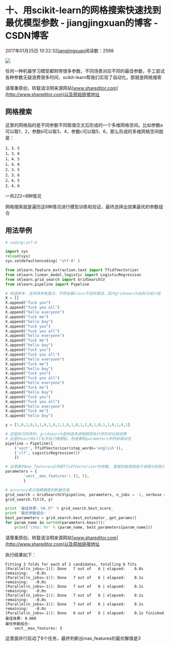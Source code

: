 # 十、用scikit-learn的网格搜索快速找到最优模型参数 - jiangjingxuan的博客 - CSDN博客





2017年01月25日 10:22:32[jiangjingxuan](https://me.csdn.net/jiangjingxuan)阅读数：2598












![](http://www.shareditor.com/uploads/media/default/0001/01/thumb_136_default_big.jpeg)



任何一种机器学习模型都附带很多参数，不同场景对应不同的最佳参数，手工尝试各种参数无疑浪费很多时间，scikit-learn帮我们实现了自动化，那就是网格搜索

请尊重原创，转载请注明来源网站[www.shareditor.com](http://www.shareditor.com)以及原始链接地址

## 网格搜索

这里的网格指的是不同参数不同取值交叉后形成的一个多维网格空间。比如参数a可以取1、2，参数b可以取3、4，参数c可以取5、6，那么形成的多维网格空间就是：

```
1、3、5
1、3、6
1、4、5
1、4、6
2、3、5
2、3、6
2、4、5
2、4、6
```

一共2*2*2=8种情况

网格搜索就是遍历这8种情况进行模型训练和验证，最终选择出效果最优的参数组合



## 用法举例

```python
# coding:utf-8

import sys
reload(sys)
sys.setdefaultencoding( "utf-8" )

from sklearn.feature_extraction.text import TfidfVectorizer
from sklearn.linear_model.logistic import LogisticRegression
from sklearn.grid_search import GridSearchCV
from sklearn.pipeline import Pipeline

# 构造样本，这块得多构造点，不然会报class不足的错误，因为gridsearch会拆分成小组
X = []
X.append("fuck you")
X.append("fuck you all")
X.append("hello everyone")
X.append("fuck me")
X.append("hello boy")
X.append("fuck you")
X.append("fuck you all")
X.append("hello everyone")
X.append("fuck me")
X.append("hello boy")
X.append("fuck you")
X.append("fuck you all")
X.append("hello everyone")
X.append("fuck me")
X.append("hello boy")
X.append("fuck you")
X.append("fuck you all")
X.append("hello everyone")
X.append("fuck me")
X.append("hello boy")
X.append("fuck you")
X.append("fuck you all")
X.append("hello everyone")
X.append("fuck me")
X.append("hello boy")

y = [1,0,1,0,1,1,0,1,0,1,1,0,1,0,1,1,0,1,0,1,1,0,1,0,1]

# 这是执行的序列，gridsearch是构造多进程顺序执行序列并比较结果
# 这里的vect和clf名字自己随便起，但是要和parameters中的前缀对应
pipeline = Pipeline([
    ('vect', TfidfVectorizer(stop_words='english')),
    ('clf', LogisticRegression())
    ])

# 这里面的max_features必须是TfidfVectorizer的参数, 里面的取值就是子进程分别执行所用
parameters = {
        'vect__max_features': (3, 5),
        }

# accuracy表示按精确度判断最优值
grid_search = GridSearchCV(pipeline, parameters, n_jobs = -1, verbose = 1, scoring = 'accuracy', cv = 3)
grid_search.fit(X, y)

print '最佳效果: %0.3f' % grid_search.best_score_
print '最优参数组合: '
best_parameters = grid_search.best_estimator_.get_params()
for param_name in sorted(parameters.keys()):
    print('\t%s: %r' % (param_name, best_parameters[param_name]))
```

请尊重原创，转载请注明来源网站[www.shareditor.com](http://www.shareditor.com)以及原始链接地址

执行结果如下：

```
Fitting 3 folds for each of 2 candidates, totalling 6 fits
[Parallel(n_jobs=-1)]: Done   7 out of   6 | elapsed:    0.0s remaining:   -0.0s
[Parallel(n_jobs=-1)]: Done   7 out of   6 | elapsed:    0.1s remaining:   -0.0s
[Parallel(n_jobs=-1)]: Done   7 out of   6 | elapsed:    0.1s remaining:   -0.0s
[Parallel(n_jobs=-1)]: Done   7 out of   6 | elapsed:    0.1s remaining:   -0.0s
[Parallel(n_jobs=-1)]: Done   7 out of   6 | elapsed:    0.1s remaining:   -0.0s
[Parallel(n_jobs=-1)]: Done   6 out of   6 | elapsed:    0.1s finished
最佳效果: 0.800
最优参数组合:
    vect__max_features: 3
```



这里面并行启动了6个任务，最终判断出max_features的最优解值是3




